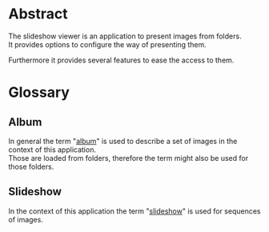 # Abstract

The slideshow viewer is an application to present images from folders.  
It provides options to configure the way of presenting them.  

Furthermore it provides several features to ease the access to them.  

# Glossary

## Album

[album]: (#album)
[Album]: (#album)

In general the term "[album]" is used to describe a set of images in the context of this application.  
Those are loaded from folders, therefore the term might also be used for those folders.  

## Slideshow

[slideshow]: (#slideshow)
[Slideshow]: (#slideshow)

In the context of this application the term "[slideshow]" is used for sequences of images.
